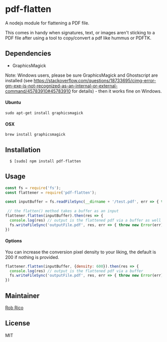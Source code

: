 # pdf-flatten

A nodejs module for flattening a PDF file. 

This comes in handy when signatures, text, or images aren't sticking to a PDF file after using a tool to copy/convert a pdf like hummus or PDFTK.

## Dependencies
- GraphicsMagick

Note: Windows users, please be sure GraphicsMagick and Ghostscript are installed (see https://stackoverflow.com/questions/18733695/cimg-error-gm-exe-is-not-recognized-as-an-internal-or-external-command/45783910#45783910 for details) - then it works fine on Windows.

#### Ubuntu

    sudo apt-get install graphicsmagick

#### OSX

    brew install graphicsmagick

## Installation
```
  $ [sudo] npm install pdf-flatten
```

## Usage



```javascript
const fs = require('fs');
const flattener = require('pdf-flatten');
 
const inputBuffer = fs.readFileSync(__dirname + '/test.pdf', err => { throw new Error(err) });
 
 // the flatten() method takes a buffer as an input
flattener.flatten(inputBuffer).then(res => {
  console.log(res) // output is the flattened pdf via a buffer as well
  fs.writeFileSync('outputFile.pdf', res, err => { throw new Error(err) });
})
```

#### Options
You can increase the conversion pixel density to your liking, the default is 200 if nothing is provided.
```javascript
flattener.flatten(inputBuffer, {density: 600}).then(res => {
  console.log(res) // output is the flattened pdf via a buffer
  fs.writeFileSync('outputFile.pdf', res, err => { throw new Error(err) });
})
```

## Maintainer
[Rob Rico][0]

## License
MIT

[0]: https://github.com/inquired-dev
